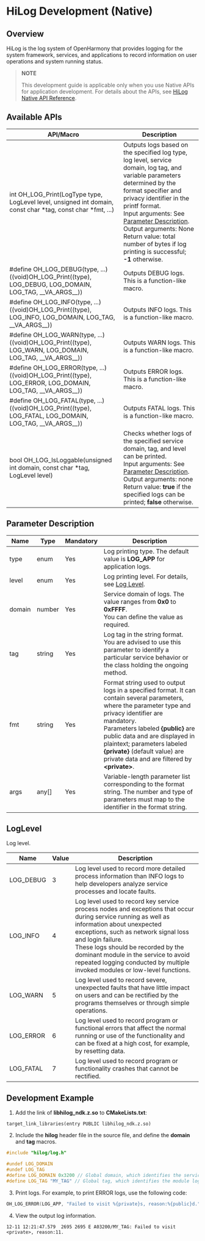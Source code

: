 # HiLog Development (Native)
 
## Overview

HiLog is the log system of OpenHarmony that provides logging for the system framework, services, and applications to record information on user operations and system running status.

> **NOTE**
> 
> This development guide is applicable only when you use Native APIs for application development. For details about the APIs, see [HiLog Native API Reference](../reference/native-apis/_hi_log.md).

## Available APIs

| API/Macro| Description| 
| -------- | -------- |
| int OH_LOG_Print(LogType type, LogLevel level, unsigned int domain, const char *tag, const char *fmt, ...) | Outputs logs based on the specified log type, log level, service domain, log tag, and variable parameters determined by the format specifier and privacy identifier in the printf format.<br>Input arguments: See [Parameter Description](#parameter-description).<br>Output arguments: None<br>Return value: total number of bytes if log printing is successful; **-1** otherwise.| 
| #define OH_LOG_DEBUG(type, ...) ((void)OH_LOG_Print((type), LOG_DEBUG, LOG_DOMAIN, LOG_TAG, \_\_VA_ARGS\_\_))| Outputs DEBUG logs. This is a function-like macro.| 
| #define OH_LOG_INFO(type, ...) ((void)OH_LOG_Print((type), LOG_INFO, LOG_DOMAIN, LOG_TAG, \_\_VA_ARGS\_\_)) | Outputs INFO logs. This is a function-like macro.| 
| #define OH_LOG_WARN(type, ...) ((void)OH_LOG_Print((type), LOG_WARN, LOG_DOMAIN, LOG_TAG, \_\_VA_ARGS\_\_)) | Outputs WARN logs. This is a function-like macro.| 
| #define OH_LOG_ERROR(type, ...) ((void)OH_LOG_Print((type), LOG_ERROR, LOG_DOMAIN, LOG_TAG, \_\_VA_ARGS\_\_)) | Outputs ERROR logs. This is a function-like macro.| 
| #define OH_LOG_FATAL(type, ...) ((void)OH_LOG_Print((type), LOG_FATAL, LOG_DOMAIN, LOG_TAG, \_\_VA_ARGS\_\_)) | Outputs FATAL logs. This is a function-like macro.| 
| bool OH_LOG_IsLoggable(unsigned int domain, const char *tag, LogLevel level) | Checks whether logs of the specified service domain, tag, and level can be printed.<br>Input arguments: See [Parameter Description](#parameter-description).<br>Output arguments: none<br>Return value: **true** if the specified logs can be printed; **false** otherwise.|

## Parameter Description

| Name| Type  | Mandatory| Description                                                        |
| ------ | ------ | ---- | ------------------------------------------------------------ |
| type   | enum   | Yes  | Log printing type. The default value is **LOG_APP** for application logs.|
| level  | enum   | Yes  | Log printing level. For details, see [Log Level](#loglevel).|
| domain | number | Yes  | Service domain of logs. The value ranges from **0x0** to **0xFFFF**.<br>You can define the value as required. |
| tag    | string | Yes  | Log tag in the string format. You are advised to use this parameter to identify a particular service behavior or the class holding the ongoing method.|
| fmt    | string | Yes  | Format string used to output logs in a specified format. It can contain several parameters, where the parameter type and privacy identifier are mandatory.<br>Parameters labeled **{public}** are public data and are displayed in plaintext; parameters labeled **{private}** (default value) are private data and are filtered by **\<private>**.|
| args   | any[]  | Yes  | Variable-length parameter list corresponding to the format string. The number and type of parameters must map to the identifier in the format string.|

## LogLevel

Log level.

| Name |   Value  | Description                                                        |
| ----- | ------ | ------------------------------------------------------------ |
| LOG_DEBUG | 3      | Log level used to record more detailed process information than INFO logs to help developers analyze service processes and locate faults.|
| LOG_INFO  | 4      | Log level used to record key service process nodes and exceptions that occur during service running as well as information about unexpected exceptions, such as network signal loss and login failure.<br>These logs should be recorded by the dominant module in the service to avoid repeated logging conducted by multiple invoked modules or low-level functions.|
| LOG_WARN  | 5      | Log level used to record severe, unexpected faults that have little impact on users and can be rectified by the programs themselves or through simple operations.|
| LOG_ERROR | 6      | Log level used to record program or functional errors that affect the normal running or use of the functionality and can be fixed at a high cost, for example, by resetting data.|
| LOG_FATAL | 7      | Log level used to record program or functionality crashes that cannot be rectified.

## Development Example

1. Add the link of **libhilog_ndk.z.so** to **CMakeLists.txt**:
```
target_link_libraries(entry PUBLIC libhilog_ndk.z.so)
```
2. Include the **hilog** header file in the source file, and define the **domain** and **tag** macros.
```c++
#include "hilog/log.h"
```

```c++
#undef LOG_DOMAIN
#undef LOG_TAG
#define LOG_DOMAIN 0x3200 // Global domain, which identifies the service domain.
#define LOG_TAG "MY_TAG" // Global tag, which identifies the module log tag.
```
3. Print logs. For example, to print ERROR logs, use the following code:
```c++
OH_LOG_ERROR(LOG_APP, "Failed to visit %{private}s, reason:%{public}d.", url, errno);
```
4. View the output log information.
```
12-11 12:21:47.579  2695 2695 E A03200/MY_TAG: Failed to visit <private>, reason:11.
```
